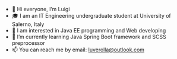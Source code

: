 - 👋 Hi everyone, I’m Luigi
- 🎓 I am an IT Engineering undergraduate student at University of Salerno, Italy
- 👀 I am interested in Java EE programming and Web developing
- 🌱 I’m currently learning Java Spring Boot framework and SCSS preprocessor
- 📫 You can reach me by email: [luverolla@outlook.com](mailto:luverolla@outlook.com)

